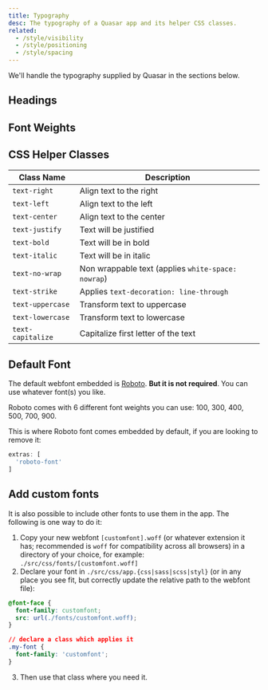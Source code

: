 ```yaml
---
title: Typography
desc: The typography of a Quasar app and its helper CSS classes.
related:
  - /style/visibility
  - /style/positioning
  - /style/spacing
---
```


We'll handle the typography supplied by Quasar in the sections below.

## Headings

<script doc>
import TypographyHeadings from './TypographyHeadings.vue'
</script>

<TypographyHeadings />

## Font Weights

<script doc>
import TypographyWeights from './TypographyWeights.vue'
</script>

<TypographyWeights />

## CSS Helper Classes
| Class Name | Description |
| --- | --- |
| `text-right` | Align text to the right |
| `text-left` | Align text to the left |
| `text-center` | Align text to the center |
| `text-justify` | Text will be justified |
| `text-bold` | Text will be in bold |
| `text-italic` | Text will be in italic |
| `text-no-wrap` | Non wrappable text (applies `white-space: nowrap`) |
| `text-strike` | Applies `text-decoration: line-through` |
| `text-uppercase` | Transform text to uppercase |
| `text-lowercase` | Transform text to lowercase |
| `text-capitalize` | Capitalize first letter of the text |

## Default Font
The default webfont embedded is [Roboto](https://fonts.google.com/specimen/Roboto). **But it is not required**. You can use whatever font(s) you like.

Roboto comes with 6 different font weights you can use: 100, 300, 400, 500, 700, 900.

This is where Roboto font comes embedded by default, if you are looking to remove it:

```js /quasar.config file
extras: [
  'roboto-font'
]
```

## Add custom fonts
It is also possible to include other fonts to use them in the app. The following is one way to do it:

1. Copy your new webfont `[customfont].woff` (or whatever extension it has; recommended is `woff` for compatibility across all browsers) in a directory of your choice, for example: `./src/css/fonts/[customfont.woff]`
2. Declare your font in `./src/css/app.{css|sass|scss|styl}` (or in any place you see fit, but correctly update the relative path to the webfont file):

```css
@font-face {
  font-family: customfont;
  src: url(./fonts/customfont.woff);
}

// declare a class which applies it
.my-font {
  font-family: 'customfont';
}
```

3. Then use that class where you need it.
